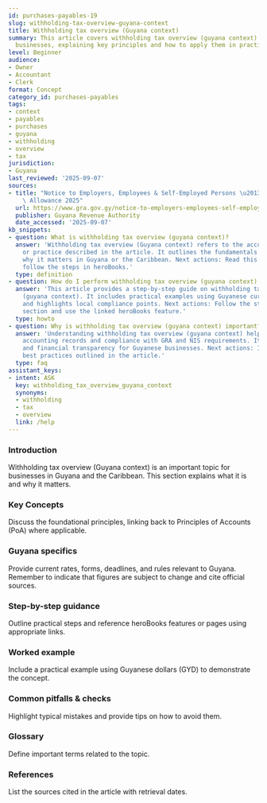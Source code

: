 ```yaml
---
id: purchases-payables-19
slug: withholding-tax-overview-guyana-context
title: Withholding tax overview (Guyana context)
summary: This article covers withholding tax overview (guyana context) for Guyanese
  businesses, explaining key principles and how to apply them in practice.
level: Beginner
audience:
- Owner
- Accountant
- Clerk
format: Concept
category_id: purchases-payables
tags:
- context
- payables
- purchases
- guyana
- withholding
- overview
- tax
jurisdiction:
- Guyana
last_reviewed: '2025-09-07'
sources:
- title: "Notice to Employers, Employees & Self-Employed Persons \u2013 Revised Personal\
    \ Allowance 2025"
  url: https://www.gra.gov.gy/notice-to-employers-employees-self-employed-persons-revised-personal-allowance-and-deductions-for-income-tax-2025-copy/
  publisher: Guyana Revenue Authority
  date_accessed: '2025-09-07'
kb_snippets:
- question: What is withholding tax overview (guyana context)?
  answer: 'Withholding tax overview (Guyana context) refers to the accounting concept
    or practice described in the article. It outlines the fundamentals and explains
    why it matters in Guyana or the Caribbean. Next actions: Read this article and
    follow the steps in heroBooks.'
  type: definition
- question: How do I perform withholding tax overview (guyana context) in heroBooks?
  answer: 'This article provides a step-by-step guide on withholding tax overview
    (guyana context). It includes practical examples using Guyanese currency (GYD)
    and highlights local compliance points. Next actions: Follow the step-by-step
    section and use the linked heroBooks feature.'
  type: howto
- question: Why is withholding tax overview (guyana context) important?
  answer: 'Understanding withholding tax overview (guyana context) helps ensure accurate
    accounting records and compliance with GRA and NIS requirements. It improves decision-making
    and financial transparency for Guyanese businesses. Next actions: Implement the
    best practices outlined in the article.'
  type: faq
assistant_keys:
- intent: ASK
  key: withholding_tax_overview_guyana_context
  synonyms:
  - withholding
  - tax
  - overview
  link: /help
---
```


### Introduction
Withholding tax overview (Guyana context) is an important topic for businesses in Guyana and the Caribbean. This section explains what it is and why it matters.

### Key Concepts
Discuss the foundational principles, linking back to Principles of Accounts (PoA) where applicable.

### Guyana specifics
Provide current rates, forms, deadlines, and rules relevant to Guyana. Remember to indicate that figures are subject to change and cite official sources.

### Step-by-step guidance
Outline practical steps and reference heroBooks features or pages using appropriate links.

### Worked example
Include a practical example using Guyanese dollars (GYD) to demonstrate the concept.

### Common pitfalls & checks
Highlight typical mistakes and provide tips on how to avoid them.

### Glossary
Define important terms related to the topic.

### References
List the sources cited in the article with retrieval dates.